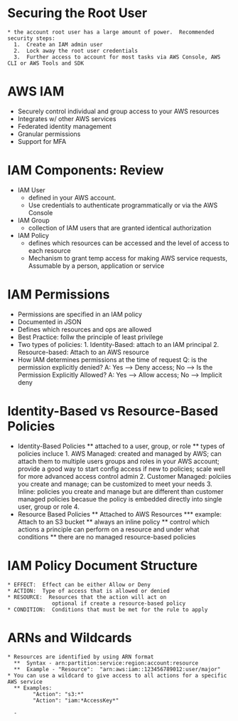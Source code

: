 
# Securing the Root User
    * the account root user has a large amount of power.  Recommended security steps:
      1.  Create an IAM admin user
      2.  Lock away the root user credentials
      3.  Further access to account for most tasks via AWS Console, AWS CLI or AWS Tools and SDK
      

# AWS IAM
  * Securely control individual and group access to your AWS resources
  * Integrates w/ other AWS services
  * Federated identity management
  * Granular permissions
  * Support for MFA


# IAM Components:  Review
  * IAM User
      - defined in your AWS account.  
      - Use credentials to authenticate programmatically or via the AWS Console
  * IAM Group
      - collection of IAM users that are granted identical authorization
  * IAM Policy
      - defines which resources can be accessed and the level of access to each resource
      - Mechanism to grant temp access for making AWS service requests, Assumable by a person, application or service

# IAM Permissions
  * Permissions are specified in an IAM policy
  * Documented in JSON
  * Defines which resources and ops are allowed
  * Best Practice:  follw the principle of least privilege
  * Two types of policies:
        1.  Identity-Based:  attach to an IAM principal
        2.  Resource-based:  Attach to an AWS resource
  * How IAM determines permissions at the time of request
        Q:  is the permission explicitly denied?
        A:  Yes --> Deny access;  No --> Is the Permission Explicitly Allowed?
        A:  Yes --> Allow access; No --> Implicit deny

# Identity-Based vs Resource-Based Policies
  * Identity-Based Policies
      ** attached to a user, group, or role
      ** types of policies incluce
            1.  AWS Managed: created and managed by AWS; can attach them to multiple users groups and roles in your AWS account; provide a good way to start config access if new to policies; scale well for more advanced access control admin
            2.  Customer Managed:  polciies you create and manage; can be customized to meet your needs
            3.  Inline:  policies you create and manage but are different than customer managed policies becasue the policy is embedded directly into single user, group or role
            4.  
  * Resource Based Policies
      ** Attached to AWS Resources 
          *** example:  Attach to an S3 bucket
      ** always an inline policy
      ** control which actions a principle can perform on a resource and under what conditions
      ** there are no managed resource-based policies
      
# IAM Policy Document Structure
    * EFFECT:  Effect can be either Allow or Deny
    * ACTION:  Type of access that is allowed or denied
    * RESOURCE:  Resources that the action will act on
                  optional if create a resource-based policy
    * CONDITION:  Conditions that must be met for the rule to apply
    
    
# ARNs and Wildcards
    * Resources are identified by using ARN format
      **  Syntax - arn:partition:service:region:account:resource
      **  Example - "Resource":  "arn:aws:iam::123456789012:user/major"
    * You can use a wildcard to give access to all actions for a specific AWS service
      ** Examples:  
            "Action": "s3:*"
            "Action": "iam:*AccessKey*"

      - 
